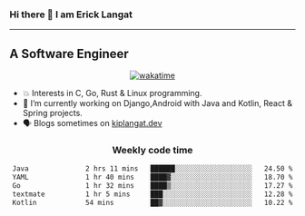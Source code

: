 ### Hi there 👋 I am Erick Langat
---
## A Software Engineer

<div align="center">
  
[![wakatime](https://wakatime.com/badge/user/55eadf42-c1c5-4930-b153-72952ac5ca5c.svg)](https://wakatime.com/@55eadf42-c1c5-4930-b153-72952ac5ca5c)

</div>

<!--
**elkiplangat/elkiplangat** is a ✨ _special_ ✨ repository because its `README.md` (this file) appears on your GitHub profile.

Here are some ideas to get you started:

- 🔭 I’m currently working on ...
- 🌱 I’m currently learning ...
- 👯 I’m looking to collaborate on ...
- 🤔 I’m looking for help with ...
- 💬 Ask me about ...
- 📫 How to reach me: ...
- 😄 Pronouns: ...
- ⚡ Fun fact: ...
-->
- 💥 Interests in C, Go, Rust & Linux programming. 
- 🔭 I’m currently working on Django,Android with Java and Kotlin, React & Spring projects.
-  🗣️ Blogs sometimes on [kiplangat.dev](https://kiplangat.dev)

<div align="center">
  <h3> Weekly code time </h3>

<!--START_SECTION:waka-->

```txt
Java              2 hrs 11 mins   ██████░░░░░░░░░░░░░░░░░░░   24.50 %
YAML              1 hr 40 mins    ████▓░░░░░░░░░░░░░░░░░░░░   18.70 %
Go                1 hr 32 mins    ████▒░░░░░░░░░░░░░░░░░░░░   17.27 %
textmate          1 hr 5 mins     ███░░░░░░░░░░░░░░░░░░░░░░   12.28 %
Kotlin            54 mins         ██▓░░░░░░░░░░░░░░░░░░░░░░   10.22 %
```

<!--END_SECTION:waka-->

</div>
